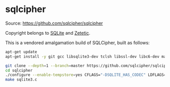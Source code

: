 # sqlcipher

Source: https://github.com/sqlcipher/sqlcipher

Copyright belongs to [SQLite](https://www.sqlite.org/) and [Zetetic](https://github.com/sqlcipher/sqlcipher?tab=License-1-ov-file).

This is a vendored amalgamation build of SQLCipher, built as follows:
```bash
apt-get update
apt-get install -y git gcc libsqlite3-dev tclsh libssl-dev libc6-dev make

git clone --depth=1 --branch=master https://github.com/sqlcipher/sqlcipher.git
cd sqlcipher
./configure --enable-tempstore=yes CFLAGS="-DSQLITE_HAS_CODEC" LDFLAGS="-lcrypto -lsqlite3"
make sqlite3.c
```
